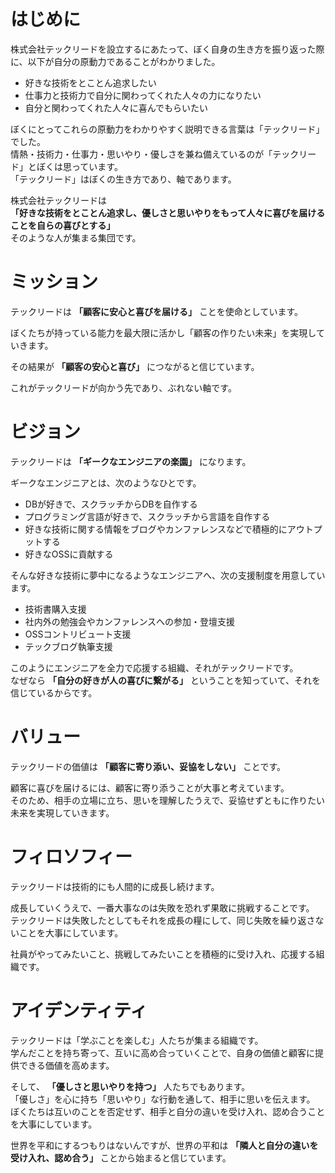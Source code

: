 # はじめに

株式会社テックリードを設立するにあたって、ぼく自身の生き方を振り返った際に、以下が自分の原動力であることがわかりました。

- 好きな技術をとことん追求したい
- 仕事力と技術力で自分に関わってくれた人々の力になりたい
- 自分と関わってくれた人々に喜んでもらいたい

ぼくにとってこれらの原動力をわかりやすく説明できる言葉は「テックリード」でした。  
情熱・技術力・仕事力・思いやり・優しさを兼ね備えているのが「テックリード」とぼくは思っています。  
「テックリード」はぼくの生き方であり、軸であります。  

株式会社テックリードは  
**「好きな技術をとことん追求し、優しさと思いやりをもって人々に喜びを届けることを自らの喜びとする」**  
そのような人が集まる集団です。  

# ミッション
テックリードは **「顧客に安心と喜びを届ける」** ことを使命としています。

ぼくたちが持っている能力を最大限に活かし「顧客の作りたい未来」を実現していきます。

その結果が **「顧客の安心と喜び」** につながると信じています。

これがテックリードが向かう先であり、ぶれない軸です。

# ビジョン

テックリードは **「ギークなエンジニアの楽園」** になります。

ギークなエンジニアとは、次のようなひとです。

- DBが好きで、スクラッチからDBを自作する
- プログラミング言語が好きで、スクラッチから言語を自作する
- 好きな技術に関する情報をブログやカンファレンスなどで積極的にアウトプットする
- 好きなOSSに貢献する

そんな好きな技術に夢中になるようなエンジニアへ、次の支援制度を用意しています。

- 技術書購入支援
- 社内外の勉強会やカンファレンスへの参加・登壇支援
- OSSコントリビュート支援
- テックブログ執筆支援

このようにエンジニアを全力で応援する組織、それがテックリードです。  
なぜなら **「自分の好きが人の喜びに繋がる」** ということを知っていて、それを信じているからです。

# バリュー

テックリードの価値は **「顧客に寄り添い、妥協をしない」** ことです。

顧客に喜びを届けるには、顧客に寄り添うことが大事と考えています。  
そのため、相手の立場に立ち、思いを理解したうえで、妥協せずともに作りたい未来を実現していきます。  

# フィロソフィー

テックリードは技術的にも人間的に成長し続けます。

成長していくうえで、一番大事なのは失敗を恐れず果敢に挑戦することです。  
テックリードは失敗したとしてもそれを成長の糧にして、同じ失敗を繰り返さないことを大事にしています。

社員がやってみたいこと、挑戦してみたいことを積極的に受け入れ、応援する組織です。  

# アイデンティティ

テックリードは「学ぶことを楽しむ」人たちが集まる組織です。  
学んだことを持ち寄って、互いに高め合っていくことで、自身の価値と顧客に提供できる価値を高めます。

そして、 **「優しさと思いやりを持つ」** 人たちでもあります。  
「優しさ」を心に持ち「思いやり」な行動を通して、相手に思いを伝えます。  
ぼくたちは互いのことを否定せず、相手と自分の違いを受け入れ、認め合うことを大事にしています。

世界を平和にするつもりはないんですが、世界の平和は **「隣人と自分の違いを受け入れ、認め合う」** ことから始まると信じています。
